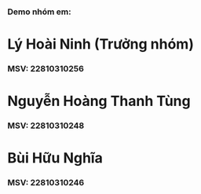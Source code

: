### Demo nhóm em:

# Lý Hoài Ninh (Trưởng nhóm)
### MSV: 22810310256

# Nguyễn Hoàng Thanh Tùng
### MSV: 22810310248

# Bùi Hữu Nghĩa
### MSV: 22810310246






